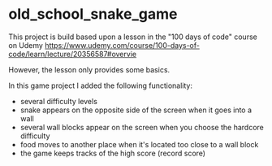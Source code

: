 # old_school_snake_game

This project is build based upon a lesson in the "100 days of code" course on Udemy
https://www.udemy.com/course/100-days-of-code/learn/lecture/20356587#overvie

However, the lesson only provides some basics.

In this game project I added the following functionality:
- several difficulty levels
- snake appears on the opposite side of the screen when it goes into a wall
- several wall blocks appear on the screen when you choose the hardcore difficulty
- food moves to another place when it's located too close to a wall block
- the game keeps tracks of the high score (record score) 